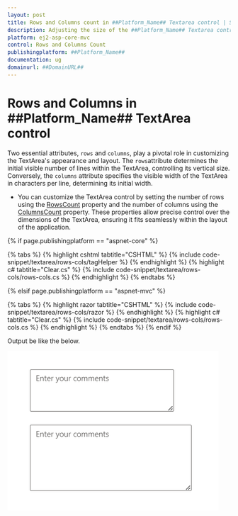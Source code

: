 ```yaml
---
layout: post
title: Rows and Columns count in ##Platform_Name## Textarea control | Syncfusion
description: Adjusting the size of the ##Platform_Name## Textarea control of Syncfusion Essential JS 2 and more details.
platform: ej2-asp-core-mvc
control: Rows and Columns Count
publishingplatform: ##Platform_Name##
documentation: ug
domainurl: ##DomainURL##
---
```


# Rows and Columns in ##Platform_Name## TextArea control

Two essential attributes, `rows` and `columns`, play a pivotal role in customizing the TextArea's appearance and layout.
The `rows`attribute determines the initial visible number of lines within the TextArea, controlling its vertical size. Conversely, the `columns` attribute specifies the visible width of the TextArea in characters per line, determining its initial width.


* You can customize the TextArea control by setting the number of rows using the [RowsCount](https://help.syncfusion.com/cr/aspnetcore-js2/Syncfusion.EJ2.Inputs.TextArea.html#Syncfusion_EJ2_Inputs_TextArea_RowsCount) property and the number of columns using the [ColumnsCount](https://help.syncfusion.com/cr/aspnetcore-js2/Syncfusion.EJ2.Inputs.TextArea.html#Syncfusion_EJ2_Inputs_TextArea_ColumnsCount) property. These properties allow precise control over the dimensions of the TextArea, ensuring it fits seamlessly within the layout of the application.

{% if page.publishingplatform == "aspnet-core" %}

{% tabs %}
{% highlight cshtml tabtitle="CSHTML" %}
{% include code-snippet/textarea/rows-cols/tagHelper %}
{% endhighlight %}
{% highlight c# tabtitle="Clear.cs" %}
{% include code-snippet/textarea/rows-cols/rows-cols.cs %}
{% endhighlight %}
{% endtabs %}

{% elsif page.publishingplatform == "aspnet-mvc" %}

{% tabs %}
{% highlight razor tabtitle="CSHTML" %}
{% include code-snippet/textarea/rows-cols/razor %}
{% endhighlight %}
{% highlight c# tabtitle="Clear.cs" %}
{% include code-snippet/textarea/rows-cols/rows-cols.cs %}
{% endhighlight %}
{% endtabs %}
{% endif %}

Output be like the below.

![textarea](./images/textarea-rowscols.png)
